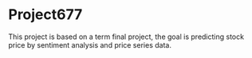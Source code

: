# Project677

This project is based on a term final project, the goal is predicting stock price by sentiment analysis and price series data.

